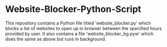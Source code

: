 # Website-Blocker-Python-Script
This repository contains a Python file titled 'website_blocker.py' which blocks a list of websites to open up in browser between the specified hours provided by user.
It also contains a file 'website_blocker_bg.pyw' which does the same as above but runs in background.
